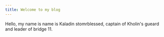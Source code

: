 ```yaml
---
title: Welcome to my blog
---
```


Hello, my name is name is Kaladin stomrblessed, captain of Kholin's gueard and leader of bridge 11. 
